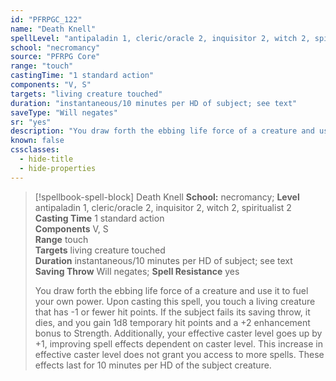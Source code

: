```yaml
---
id: "PFRPGC_122"
name: "Death Knell"
spellLevel: "antipaladin 1, cleric/oracle 2, inquisitor 2, witch 2, spiritualist 2"
school: "necromancy"
source: "PFRPG Core"
range: "touch"
castingTime: "1 standard action"
components: "V, S"
targets: "living creature touched"
duration: "instantaneous/10 minutes per HD of subject; see text"
saveType: "Will negates"
sr: "yes"
description: "You draw forth the ebbing life force of a creature and use it to fuel your own power. Upon casting this spell, you touch a living creature that has -1 or fewer hit points. If the subject fails its saving throw, it dies, and you gain 1d8 temporary hit points and a +2 enhancement bonus to Strength. Additionally, your effective caster level goes up by +1, improving spell effects dependent on caster level. This increase in effective caster level does not grant you access to more spells. These effects last for 10 minutes per HD of the subject creature."
known: false
cssclasses:
  - hide-title
  - hide-properties
---
```


> [!spellbook-spell-block] Death Knell
> **School:** necromancy; **Level** antipaladin 1, cleric/oracle 2, inquisitor 2, witch 2, spiritualist 2
> **Casting Time** 1 standard action  
> **Components** V, S  
> **Range** touch  
> **Targets** living creature touched  
> **Duration** instantaneous/10 minutes per HD of subject; see text  
> **Saving Throw** Will negates; **Spell Resistance** yes
> 
> You draw forth the ebbing life force of a creature and use it to fuel your own power. Upon casting this spell, you touch a living creature that has -1 or fewer hit points. If the subject fails its saving throw, it dies, and you gain 1d8 temporary hit points and a +2 enhancement bonus to Strength. Additionally, your effective caster level goes up by +1, improving spell effects dependent on caster level. This increase in effective caster level does not grant you access to more spells. These effects last for 10 minutes per HD of the subject creature.
